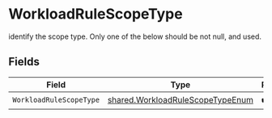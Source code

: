 # WorkloadRuleScopeType

identify the scope type. Only one of the below should be not null, and  used.


## Fields

| Field                                                                                       | Type                                                                                        | Required                                                                                    | Description                                                                                 |
| ------------------------------------------------------------------------------------------- | ------------------------------------------------------------------------------------------- | ------------------------------------------------------------------------------------------- | ------------------------------------------------------------------------------------------- |
| `WorkloadRuleScopeType`                                                                     | [shared.WorkloadRuleScopeTypeEnum](../../../pkg/models/shared/workloadrulescopetypeenum.md) | :heavy_check_mark:                                                                          | N/A                                                                                         |